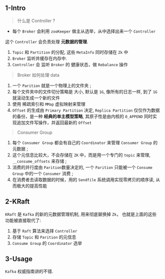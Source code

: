 
## 1-Intro


> 什么是 Controller ?


- 每个 `Broker` 会利用 `zooKeeper` 做主从选举，从中选择出来一个 `Controller`

这个 `Controller` 会负责处理 **元数据的管理**.

1. `Topic` 和 `Partition` 的分配, 这些 `MetaInfo` 同时存储在 `Zk` 中
2. `Broker` 监听并缓存在内存中.
3. `Controller` 会 监听 `Broker` 的 健康状态，做 `Rebalance` 操作


>  Broker 如何处理 data


1. 一个 `Parition` 就是一个物理上的文件夹 ;
2. 每个文件夹中的文件切分策略是 大小, 默认是 `1G`, 像所有的日志一样, 到了 `1G` 就滚动生成一个新的文件
3. 使用 稀疏索引和 `MMap` 虚拟映射来管理
4. `Offset` 的生成由 `Primary Partition` 决定, `Replica Partition` 仅仅作为数据的备份，是一种 **经典的单主模型策略**, 其原子性是由内核的 `O_APPEND`  同时实现追加文件写操作，并返回最新的 `Offset`

> Consumer Group

1. 每个 `Consumer Group` 都会有自己的 `Coordinator` 来管理 `Consumer Group` 的元数据 ;
2. 这个元信息比较大，不会存储在 `ZK` 中，而是用一个专门的 `topic` 来管理, `__consume_offsets` 来存储 ;
3. 消费的并行度由 `Parition`数量决定的, 一个 `Parition` 只能被一个 `Consume Group` 中的一个 `Consumer` 消费 ;
4. 在消费者去读取数据的时候，用的 `Sendfile` 系统调用实现零拷贝的顺序读, 从而极大的提高性能


## 2-KRaft


`KRaft` 是 `Kafka` 的新的元数据管理机制, 用来彻底替换掉 `Zk`， 也就是上面的这些功能被直接取代了:

1. 基于 `Raft` 算法来选择 `Controller`
2. 存储 `Topic` 和 `Parition` 的元信息
3. `Consume Group` 的 `Coordinator` 选举

## 3-Usage

`Kafka` 权威指南讲的不错.
